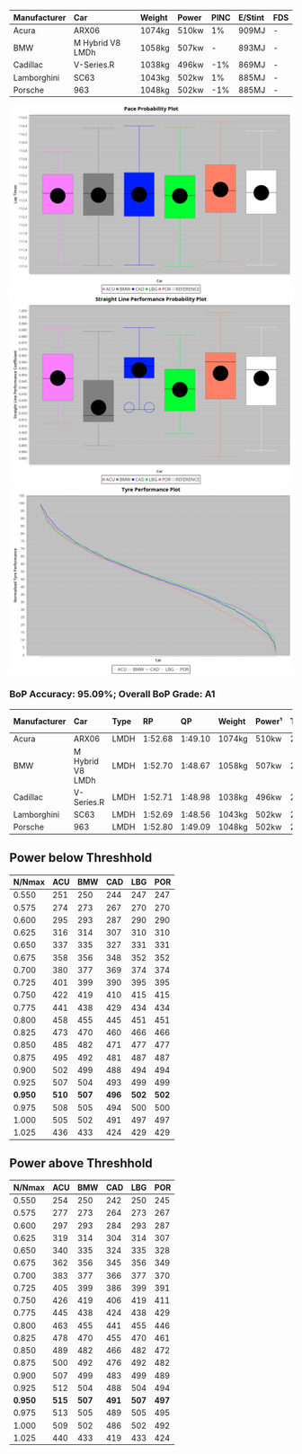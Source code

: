 |Manufacturer|Car|Weight|Power|PINC|E/Stint|FDS|
|:-|:-|:-|:-|:-|:-|:-|
|Acura|ARX06|1074kg|510kw|1%|909MJ|-|
|BMW|M Hybrid V8 LMDh|1058kg|507kw|-|893MJ|-|
|Cadillac|V-Series.R|1038kg|496kw|-1%|869MJ|-|
|Lamborghini|SC63|1043kg|502kw|1%|885MJ|-|
|Porsche|963|1048kg|502kw|-1%|885MJ|-|

![PACECHART](./IMG/ACOMETHOD.png)
![STRAIGHTLINEPERFORMANCECHART](./IMG/ACOMETHOD_sp.png)
![TYREPERFORMANCECHART](./IMG/ACOMETHOD_tw.png)

### BoP Accuracy: 95.09%; Overall BoP Grade: A1
|Manufacturer|Car|Type|RP|QP|Weight|Power¹|Threshhold|PINC|Power²|E/Stint|AVG Vmax|FDS|RDLC|L/Stint|BOP-Grade|ModelAccuracy|ModelPoints|Match%|
|:-|:-|:-|:-|:-|:-|:-|:-|:-|:-|:-|:-|:-|:-|:-|:-|:-|:-|:-|
|Acura|ARX06|LMDH|1:52.68|1:49.10|1074kg|510kw|210.0kph|1%|515kw|909MJ|277.94kph|-|0.99|29|+B1|100.00%|995|86.04%|
|BMW|M Hybrid V8 LMDh|LMDH|1:52.70|1:48.67|1058kg|507kw|210.0kph|-|507kw|893MJ|274.60kph|-|1.02|29|~A1|98.60%|1690|100.00%|
|Cadillac|V-Series.R|LMDH|1:52.71|1:48.98|1038kg|496kw|210.0kph|-1%|491kw|869MJ|277.88kph|-|1.02|29|+A2|98.38%|1765|94.85%|
|Lamborghini|SC63|LMDH|1:52.69|1:48.56|1043kg|502kw|210.0kph|1%|507kw|885MJ|277.09kph|-|1.05|29|+A2|96.77%|419|94.54%|
|Porsche|963|LMDH|1:52.80|1:49.09|1048kg|502kw|210.0kph|-1%|497kw|885MJ|278.31kph|-|1.02|29|~A1|96.81%|5438|100.00%|

## Power below Threshhold
|N/Nmax|ACU|BMW|CAD|LBG|POR|
|:-|:-|:-|:-|:-|:-|
|0.550|251|250|244|247|247|
|0.575|274|273|267|270|270|
|0.600|295|293|287|290|290|
|0.625|316|314|307|310|310|
|0.650|337|335|327|331|331|
|0.675|358|356|348|352|352|
|0.700|380|377|369|374|374|
|0.725|401|399|390|395|395|
|0.750|422|419|410|415|415|
|0.775|441|438|429|434|434|
|0.800|458|455|445|451|451|
|0.825|473|470|460|466|466|
|0.850|485|482|471|477|477|
|0.875|495|492|481|487|487|
|0.900|502|499|488|494|494|
|0.925|507|504|493|499|499|
|**0.950**|**510**|**507**|**496**|**502**|**502**|
|0.975|508|505|494|500|500|
|1.000|505|502|491|497|497|
|1.025|436|433|424|429|429|

## Power above Threshhold
|N/Nmax|ACU|BMW|CAD|LBG|POR|
|:-|:-|:-|:-|:-|:-|
|0.550|254|250|242|250|245|
|0.575|277|273|264|273|267|
|0.600|297|293|284|293|287|
|0.625|319|314|304|314|307|
|0.650|340|335|324|335|328|
|0.675|362|356|345|356|349|
|0.700|383|377|366|377|370|
|0.725|405|399|386|399|391|
|0.750|426|419|406|419|411|
|0.775|445|438|424|438|429|
|0.800|463|455|441|455|446|
|0.825|478|470|455|470|461|
|0.850|489|482|466|482|472|
|0.875|500|492|476|492|482|
|0.900|507|499|483|499|489|
|0.925|512|504|488|504|494|
|**0.950**|**515**|**507**|**491**|**507**|**497**|
|0.975|513|505|489|505|495|
|1.000|509|502|486|502|492|
|1.025|440|433|419|433|424|
